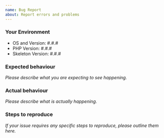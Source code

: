 ```yaml
---
name: Bug Report
about: Report errors and problems
---
```


### Your Environment

- OS and Version: #.#.#
- PHP Version: #.#.#
- Skeleton Version: #.#.#

### Expected behaviour

*Please describe what you are expecting to see happening.*

### Actual behaviour

*Please describe what is actually happening.*

### Steps to reproduce

*If your issue requires any specific steps to reproduce, please outline them here.*
